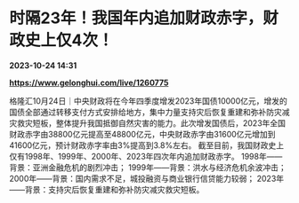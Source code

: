 # 时隔23年！我国年内追加财政赤字，财政史上仅4次！

**2023-10-24 14:31**

**https://www.gelonghui.com/live/1260775**

格隆汇10月24日｜中央财政将在今年四季度增发2023年国债10000亿元，增发的国债全部通过转移支付方式安排给地方，集中力量支持灾后恢复重建和弥补防灾减灾救灾短板，整体提升我国抵御自然灾害的能力。此次增发国债后，2023年全国财政赤字由38800亿元提高至48800亿元，中央财政赤字由31600亿元增加到41600亿元，预计财政赤字率由3%提高到3.8%左右。 截至目前，我国财政史上仅有1998年、1999年、2000年、2023年四次年内追加财政赤字。 1998年——背景：亚洲金融危机的剧烈冲击； 1999年——背景：洪水与经济危机余波冲击； 2000年——背景：国内需求不足，城投融资与商业银行信贷能力较弱； 2023年——背景：支持灾后恢复重建和弥补防灾减灾救灾短板。